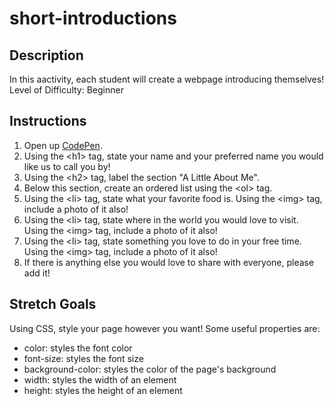 # short-introductions
## Description
In this aactivity, each student will create a webpage introducing themselves!
Level of Difficulty: Beginner

## Instructions
1. Open up [CodePen](https://codepen.io/pen/).
2.  Using the \<h1> tag, state your name and your preferred name you would like us to call you by!
3.  Using the \<h2> tag, label the section "A Little About Me".
4.  Below this section, create an ordered list using the \<ol> tag.
5.  Using the \<li> tag, state what your favorite food is. Using the \<img> tag, include a photo of it also!
6.  Using the \<li> tag, state where in the world you would love to visit. Using the \<img> tag, include a photo of it also!
7.  Using the \<li> tag, state something you love to do in your free time. Using the \<img> tag, include a photo of it also!
8.  If there is anything else you would love to share with everyone, please add it!

## Stretch Goals
Using CSS, style your page however you want! Some useful properties are:
* color: styles the font color
* font-size: styles the font size
* background-color: styles the color of the page's background
* width: styles the width of an element
* height: styles the height of an element
